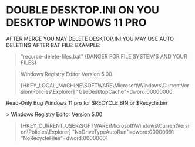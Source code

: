 
# DOUBLE DESKTOP.INI ON YOU DESKTOP WINDOWS 11 PRO
AFTER MERGE YOU MAY DELETE DESKTOP.INI
YOU MAY USE AUTO DELETING AFTER BAT FILE:
EXAMPLE:
> "recurce-delete-files.bat" (DANGER FOR FILE SYSTEM'S AND YOUR FILES)


> Windows Registry Editor Version 5.00
>
> [HKEY_LOCAL_MACHINE\SOFTWARE\Microsoft\Windows\CurrentVersion\Policies\Explorer]
> "UseDesktopCache"=dword:00000000

Read-Only Bug Windows 11 pro for $RECYCLE.BIN or $Recycle.bin

﻿> Windows Registry Editor Version 5.00

> [HKEY_CURRENT_USER\SOFTWARE\Microsoft\Windows\CurrentVersion\Policies\Explorer]
> "NoDriveTypeAutoRun"=dword:00000091
> "NoRecycleFiles"=dword:00000001
